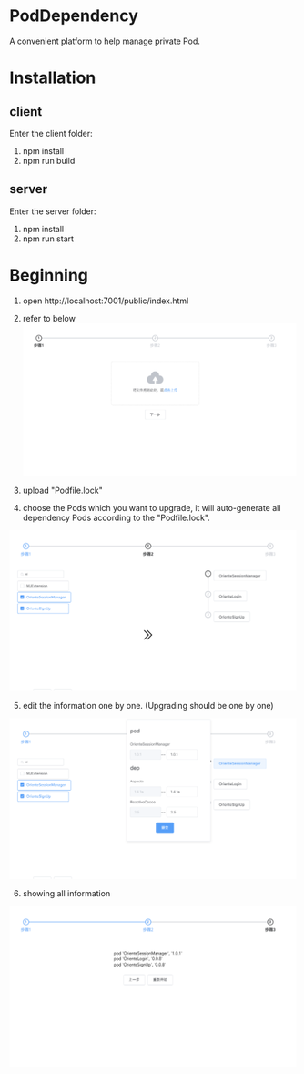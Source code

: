 # PodDependency
A convenient platform to help manage private Pod.

# Installation

## client
Enter the client folder:
1. npm install
2. npm run build

## server
Enter the server folder:
1. npm install
2. npm run start

# Beginning

1. open http://localhost:7001/public/index.html

2. refer to below
![Step 1](https://github.com/Oriente-iOS/PodDependency/blob/master/step-1.png)

3. upload "Podfile.lock"

4. choose the Pods which you want to upgrade, it will auto-generate all dependency Pods according to the "Podfile.lock". 

![Step 2](https://github.com/Oriente-iOS/PodDependency/blob/master/step-2.png)

5. edit the information one by one. (Upgrading should be one by one)

![Step 3](https://github.com/Oriente-iOS/PodDependency/blob/master/step-3.png)

6. showing all information

![Step 4](https://github.com/Oriente-iOS/PodDependency/blob/master/step-4.png)
